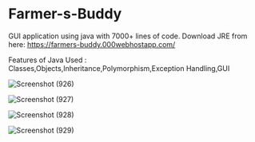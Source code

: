 # Farmer-s-Buddy
GUI application using java with 7000+ lines of code. Download JRE from here: https://farmers-buddy.000webhostapp.com/ 

Features of Java Used : Classes,Objects,Inheritance,Polymorphism,Exception Handling,GUI

![Screenshot (926)](https://user-images.githubusercontent.com/80738479/148523570-cceeec13-018c-4ee3-8ac5-4d9a16d4dede.png)



![Screenshot (927)](https://user-images.githubusercontent.com/80738479/148523702-6a262e58-fae7-4633-ab9a-692967a15dcc.png)



![Screenshot (928)](https://user-images.githubusercontent.com/80738479/148523729-7d6d83cd-1ad0-4383-82e2-b7d557519e5f.png)



![Screenshot (929)](https://user-images.githubusercontent.com/80738479/148523751-2da7586e-f0de-4b11-9312-c7a4e6f2fb77.png)

